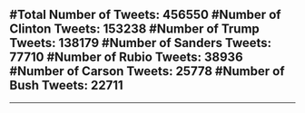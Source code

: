 #Total Number of Tweets: 456550 
#Number of Clinton Tweets: 153238
#Number of Trump Tweets: 138179
#Number of Sanders Tweets: 77710
#Number of Rubio Tweets: 38936
#Number of Carson Tweets: 25778
#Number of Bush Tweets: 22711
---
---
